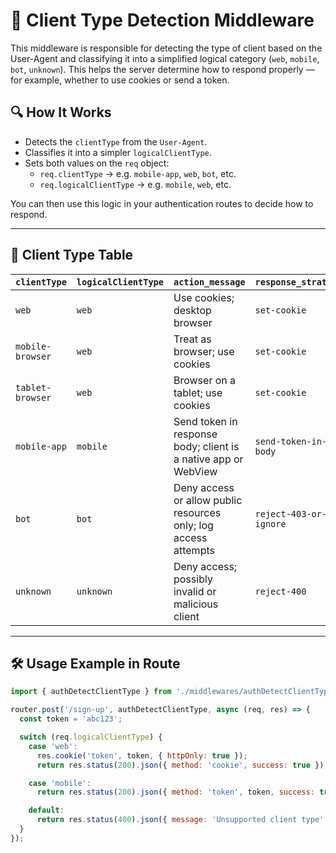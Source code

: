 # 📱 Client Type Detection Middleware

This middleware is responsible for detecting the type of client based on the User-Agent and classifying it into a simplified logical category (`web`, `mobile`, `bot`, `unknown`). This helps the server determine how to respond properly — for example, whether to use cookies or send a token.

## 🔍 How It Works

- Detects the `clientType` from the `User-Agent`.
- Classifies it into a simpler `logicalClientType`.
- Sets both values on the `req` object:  
  - `req.clientType` → e.g. `mobile-app`, `web`, `bot`, etc.  
  - `req.logicalClientType` → e.g. `mobile`, `web`, etc.

You can then use this logic in your authentication routes to decide how to respond.

---

## 🧾 Client Type Table

| `clientType`         | `logicalClientType` | `action_message`                                                       | `response_strategy`     |
|----------------------|---------------------|------------------------------------------------------------------------|--------------------------|
| `web`                | `web`               | Use cookies; desktop browser                                           | `set-cookie`            |
| `mobile-browser`     | `web`               | Treat as browser; use cookies                                          | `set-cookie`            |
| `tablet-browser`     | `web`               | Browser on a tablet; use cookies                                       | `set-cookie`            |
| `mobile-app`         | `mobile`            | Send token in response body; client is a native app or WebView         | `send-token-in-body`    |
| `bot`                | `bot`               | Deny access or allow public resources only; log access attempts        | `reject-403-or-ignore`  |
| `unknown`            | `unknown`           | Deny access; possibly invalid or malicious client                      | `reject-400`            |

---

## 🛠 Usage Example in Route

```js
import { authDetectClientType } from './middlewares/authDetectClientType.js';

router.post('/sign-up', authDetectClientType, async (req, res) => {
  const token = 'abc123';

  switch (req.logicalClientType) {
    case 'web':
      res.cookie('token', token, { httpOnly: true });
      return res.status(200).json({ method: 'cookie', success: true });

    case 'mobile':
      return res.status(200).json({ method: 'token', token, success: true });

    default:
      return res.status(400).json({ message: 'Unsupported client type' });
  }
});
